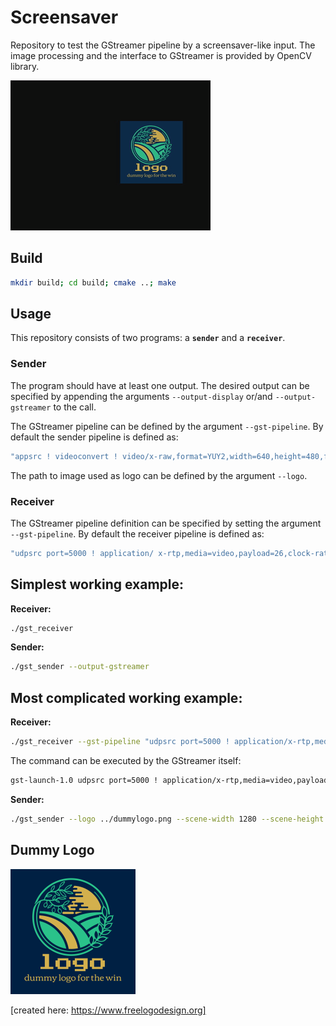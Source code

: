 # Screensaver

Repository to test the GStreamer pipeline by a screensaver-like input.
The image processing and the interface to GStreamer is provided by OpenCV library.

![example_gif](output.gif)



## Build

```bash
mkdir build; cd build; cmake ..; make
```

## Usage

This repository consists of two programs: a **```sender```** and a **```receiver```**.

### **Sender**

The program should have at least one output.
The desired output can be specified by appending the arguments ```--output-display``` or/and ```--output-gstreamer``` to the call.

The GStreamer pipeline can be defined by the argument ```--gst-pipeline```. By default the sender pipeline is defined as:

```bash
"appsrc ! videoconvert ! video/x-raw,format=YUY2,width=640,height=480,framerate=30/1 ! jpegenc ! rtpjpegpay ! udpsink host=127.0.0.1 port=5000"
```

The path to image used as logo can be defined by the argument ```--logo```.

### **Receiver**

The GStreamer pipeline definition can be specified by setting the argument ```--gst-pipeline```.
By default the receiver pipeline is defined as: 

```bash
"udpsrc port=5000 ! application/ x-rtp,media=video,payload=26,clock-rate=90000,encoding-name=JPEG, framerate=30/1 ! rtpjpegdepay ! jpegdec ! videoconvert ! appsink"
```

## Simplest working example:

**Receiver:**
```bash
./gst_receiver
```

**Sender:**
```bash
./gst_sender --output-gstreamer
```

## Most complicated working example:

**Receiver:**
```bash
./gst_receiver --gst-pipeline "udpsrc port=5000 ! application/x-rtp,media=video,payload=26,clock-rate=90000,encoding-name=JPEG,framerate=30/1 ! rtpjpegdepay ! jpegdec ! videoconvert ! appsink"
```

The command can be executed by the GStreamer itself:
```bash
gst-launch-1.0 udpsrc port=5000 ! application/x-rtp,media=video,payload=26,clock-rate=90000,encoding-name=JPEG,framerate=30/1 ! rtpjpegdepay ! jpegdec ! videoconvert ! ximagesink
```

**Sender:**
```bash
./gst_sender --logo ../dummylogo.png --scene-width 1280 --scene-height 960 --gst-pipeline "appsrc ! videoconvert ! video/x-raw,format=YUY2,width=640,height=480,framerate=30/1 ! jpegenc ! rtpjpegpay ! udpsink host=127.0.0.1 port=5000" --gst-fourcc 0 --gst-fps 30 --gst-width 640 --gst-height 480 --output-gstreamer --output-display
```

## Dummy Logo

![dummylogo](dummylogo.png "Dummy Logo")

[created here: https://www.freelogodesign.org]